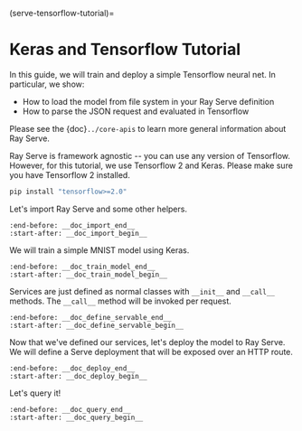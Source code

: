 (serve-tensorflow-tutorial)=

# Keras and Tensorflow Tutorial

In this guide, we will train and deploy a simple Tensorflow neural net.
In particular, we show:

- How to load the model from file system in your Ray Serve definition
- How to parse the JSON request and evaluated in Tensorflow

Please see the {doc}`../core-apis` to learn more general information about Ray Serve.

Ray Serve is framework agnostic -- you can use any version of Tensorflow.
However, for this tutorial, we use Tensorflow 2 and Keras. Please make sure you have
Tensorflow 2 installed.

```bash
pip install "tensorflow>=2.0"
```

Let's import Ray Serve and some other helpers.

```{literalinclude} ../../../../python/ray/serve/examples/doc/tutorial_tensorflow.py
:end-before: __doc_import_end__
:start-after: __doc_import_begin__
```

We will train a simple MNIST model using Keras.

```{literalinclude} ../../../../python/ray/serve/examples/doc/tutorial_tensorflow.py
:end-before: __doc_train_model_end__
:start-after: __doc_train_model_begin__
```

Services are just defined as normal classes with `__init__` and `__call__` methods.
The `__call__` method will be invoked per request.

```{literalinclude} ../../../../python/ray/serve/examples/doc/tutorial_tensorflow.py
:end-before: __doc_define_servable_end__
:start-after: __doc_define_servable_begin__
```

Now that we've defined our services, let's deploy the model to Ray Serve. We will
define a Serve deployment that will be exposed over an HTTP route.

```{literalinclude} ../../../../python/ray/serve/examples/doc/tutorial_tensorflow.py
:end-before: __doc_deploy_end__
:start-after: __doc_deploy_begin__
```

Let's query it!

```{literalinclude} ../../../../python/ray/serve/examples/doc/tutorial_tensorflow.py
:end-before: __doc_query_end__
:start-after: __doc_query_begin__
```
